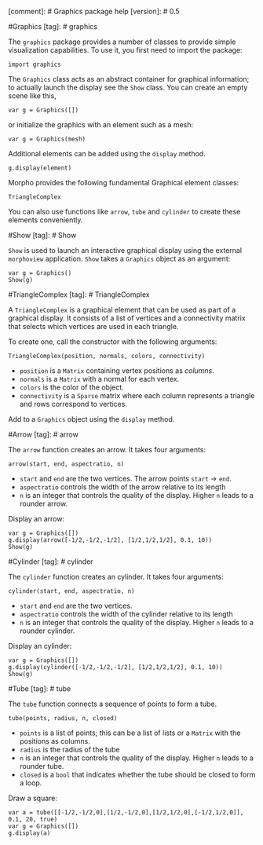 [comment]: # Graphics package help
[version]: # 0.5

#Graphics
[tag]: # graphics

The `graphics` package provides a number of classes to provide simple visualization capabilities. To use it, you first need to import the package:

    import graphics

The `Graphics` class acts as an abstract container for graphical information; to actually launch the display see the `Show` class. You can create an empty scene like this,

    var g = Graphics([])

or initialize the graphics with an element such as a mesh:

    var g = Graphics(mesh)

Additional elements can be added using the `display` method.

    g.display(element)

Morpho provides the following fundamental Graphical element classes:

    TriangleComplex

You can also use functions like `arrow`, `tube` and `cylinder` to create these elements conveniently.

#Show
[tag]: # Show

`Show` is used to launch an interactive graphical display using the external `morphoview` application. `Show` takes a `Graphics` object as an argument:

    var g = Graphics()
    Show(g)

#TriangleComplex
[tag]: # TriangleComplex

A `TriangleComplex` is a graphical element that can be used as part of a graphical display. It consists of a list of vertices and a connectivity matrix that selects which vertices are used in each triangle.

To create one, call the constructor with the following arguments:

    TriangleComplex(position, normals, colors, connectivity)

* `position` is a `Matrix` containing vertex positions as *columns*.
* `normals` is a `Matrix` with a normal for each vertex.
* `colors` is the color of the object.
* `connectivity` is a `Sparse` matrix where each column represents a triangle and rows correspond to vertices.

Add to a `Graphics` object using the `display` method. 

#Arrow
[tag]: # arrow

The `arrow` function creates an arrow. It takes four arguments:

    arrow(start, end, aspectratio, n)

* `start` and `end` are the two vertices. The arrow points `start` -> `end`.
* `aspectratio` controls the width of the arrow relative to its length
* `n` is an integer that controls the quality of the display. Higher `n` leads to a rounder arrow.

Display an arrow:

    var g = Graphics([])
    g.display(arrow([-1/2,-1/2,-1/2], [1/2,1/2,1/2], 0.1, 10))
    Show(g)

#Cylinder
[tag]: # cylinder

The `cylinder` function creates an cylinder. It takes four arguments:

    cylinder(start, end, aspectratio, n)

* `start` and `end` are the two vertices.
* `aspectratio` controls the width of the cylinder relative to its length
* `n` is an integer that controls the quality of the display. Higher `n` leads to a rounder cylinder.

Display an cylinder:

    var g = Graphics([])
    g.display(cylinder([-1/2,-1/2,-1/2], [1/2,1/2,1/2], 0.1, 10))
    Show(g)

#Tube
[tag]: # tube

The `tube` function connects a sequence of points to form a tube.

    tube(points, radius, n, closed)

* `points` is a list of points; this can be a list of lists or a `Matrix` with the positions as columns.
* `radius` is the radius of the tube
* `n` is an integer that controls the quality of the display. Higher `n` leads to a rounder tube.
* `closed` is a `bool` that indicates whether the tube should be closed to form a loop.

Draw a square:

    var a = tube([[-1/2,-1/2,0],[1/2,-1/2,0],[1/2,1/2,0],[-1/2,1/2,0]], 0.1, 20, true)
    var g = Graphics([])
    g.display(a)
